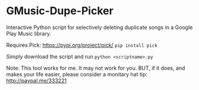 # GMusic-Dupe-Picker
Interactive Python script for selectively deleting duplicate songs in a Google Play Music library.

Requires Pick: https://pypi.org/project/pick/ `pip install pick`

Simply download the script and run `python <scriptname>.py`

Note: This tool works for me. It may not work for you. BUT, if it does, and makes your life easier, please consider a monitary hat tip: http://paypal.me/333221
